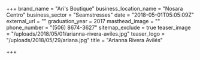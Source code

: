 +++
brand_name = "Ari's Boutique"
business_location_name = "Nosara Centro"
business_sector = "Seamstresses"
date = "2018-05-01T05:05:09Z"
external_url = ""
graduation_year = 2017
masthead_image = ""
phone_number = "(506) 8674-3627"
sitemap_exclude = true
teaser_image = "/uploads/2018/05/01/arianna-rivera-aviles.jpg"
teaser_logo = "/uploads/2018/05/29/ariana.jpg"
title = "Arianna Rivera Avilés"

+++

